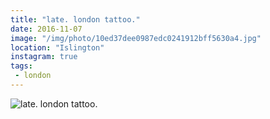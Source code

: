```yaml
---
title: "late. london tattoo."
date: 2016-11-07
image: "/img/photo/10ed37dee0987edc0241912bff5630a4.jpg"
location: "Islington"
instagram: true
tags:
 - london
---
```


![late. london tattoo.](/img/photo/10ed37dee0987edc0241912bff5630a4.jpg)
